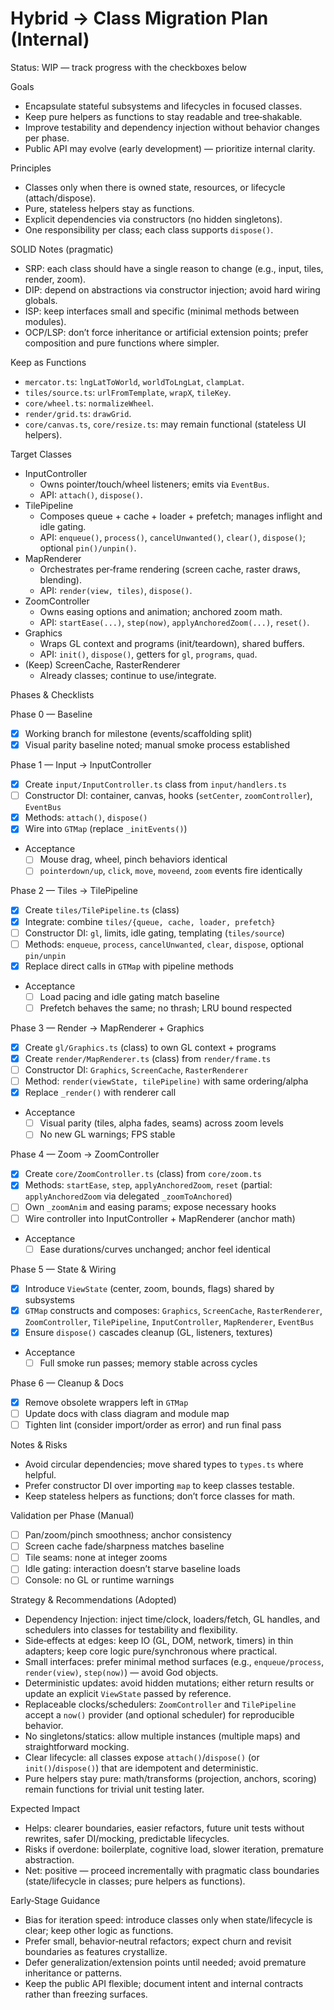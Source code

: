 # Hybrid → Class Migration Plan (Internal)

Status: WIP — track progress with the checkboxes below

Goals

- Encapsulate stateful subsystems and lifecycles in focused classes.
- Keep pure helpers as functions to stay readable and tree‑shakable.
- Improve testability and dependency injection without behavior changes per phase.
- Public API may evolve (early development) — prioritize internal clarity.

Principles

- Classes only when there is owned state, resources, or lifecycle (attach/dispose).
- Pure, stateless helpers stay as functions.
- Explicit dependencies via constructors (no hidden singletons).
- One responsibility per class; each class supports `dispose()`.

SOLID Notes (pragmatic)

- SRP: each class should have a single reason to change (e.g., input, tiles, render, zoom).
- DIP: depend on abstractions via constructor injection; avoid hard wiring globals.
- ISP: keep interfaces small and specific (minimal methods between modules).
- OCP/LSP: don’t force inheritance or artificial extension points; prefer composition and pure functions where simpler.

Keep as Functions

- `mercator.ts`: `lngLatToWorld`, `worldToLngLat`, `clampLat`.
- `tiles/source.ts`: `urlFromTemplate`, `wrapX`, `tileKey`.
- `core/wheel.ts`: `normalizeWheel`.
- `render/grid.ts`: `drawGrid`.
- `core/canvas.ts`, `core/resize.ts`: may remain functional (stateless UI helpers).

Target Classes

- InputController
  - Owns pointer/touch/wheel listeners; emits via `EventBus`.
  - API: `attach()`, `dispose()`.
- TilePipeline
  - Composes queue + cache + loader + prefetch; manages inflight and idle gating.
  - API: `enqueue()`, `process()`, `cancelUnwanted()`, `clear()`, `dispose()`; optional `pin()/unpin()`.
- MapRenderer
  - Orchestrates per‑frame rendering (screen cache, raster draws, blending).
  - API: `render(view, tiles)`, `dispose()`.
- ZoomController
  - Owns easing options and animation; anchored zoom math.
  - API: `startEase(...)`, `step(now)`, `applyAnchoredZoom(...)`, `reset()`.
- Graphics
  - Wraps GL context and programs (init/teardown), shared buffers.
  - API: `init()`, `dispose()`, getters for `gl`, `programs`, `quad`.
- (Keep) ScreenCache, RasterRenderer
  - Already classes; continue to use/integrate.

Phases & Checklists

Phase 0 — Baseline

- [x] Working branch for milestone (events/scaffolding split)
- [x] Visual parity baseline noted; manual smoke process established

Phase 1 — Input → InputController

- [x] Create `input/InputController.ts` class from `input/handlers.ts`
- [ ] Constructor DI: container, canvas, hooks (`setCenter`, `zoomController`), `EventBus`
- [x] Methods: `attach()`, `dispose()`
- [x] Wire into `GTMap` (replace `_initEvents()`)
- Acceptance
  - [ ] Mouse drag, wheel, pinch behaviors identical
  - [ ] `pointerdown/up`, `click`, `move`, `moveend`, `zoom` events fire identically

Phase 2 — Tiles → TilePipeline

- [x] Create `tiles/TilePipeline.ts` (class)
- [x] Integrate: combine `tiles/{queue, cache, loader, prefetch}`
- [ ] Constructor DI: `gl`, limits, idle gating, templating (`tiles/source`)
- [ ] Methods: `enqueue`, `process`, `cancelUnwanted`, `clear`, `dispose`, optional `pin/unpin`
- [x] Replace direct calls in `GTMap` with pipeline methods
- Acceptance
  - [ ] Load pacing and idle gating match baseline
  - [ ] Prefetch behaves the same; no thrash; LRU bound respected

Phase 3 — Render → MapRenderer + Graphics

- [x] Create `gl/Graphics.ts` (class) to own GL context + programs
- [x] Create `render/MapRenderer.ts` (class) from `render/frame.ts`
- [ ] Constructor DI: `Graphics`, `ScreenCache`, `RasterRenderer`
- [ ] Method: `render(viewState, tilePipeline)` with same ordering/alpha
- [x] Replace `_render()` with renderer call
- Acceptance
  - [ ] Visual parity (tiles, alpha fades, seams) across zoom levels
  - [ ] No new GL warnings; FPS stable

Phase 4 — Zoom → ZoomController

- [x] Create `core/ZoomController.ts` (class) from `core/zoom.ts`
- [x] Methods: `startEase`, `step`, `applyAnchoredZoom`, `reset` (partial: `applyAnchoredZoom` via delegated `_zoomToAnchored`)
- [ ] Own `_zoomAnim` and easing params; expose necessary hooks
- [ ] Wire controller into InputController + MapRenderer (anchor math)
- Acceptance
  - [ ] Ease durations/curves unchanged; anchor feel identical

Phase 5 — State & Wiring

- [x] Introduce `ViewState` (center, zoom, bounds, flags) shared by subsystems
- [x] `GTMap` constructs and composes: `Graphics`, `ScreenCache`, `RasterRenderer`, `ZoomController`, `TilePipeline`, `InputController`, `MapRenderer`, `EventBus`
- [x] Ensure `dispose()` cascades cleanup (GL, listeners, textures)
- Acceptance
  - [ ] Full smoke run passes; memory stable across cycles

Phase 6 — Cleanup & Docs

- [x] Remove obsolete wrappers left in `GTMap`
- [ ] Update docs with class diagram and module map
- [ ] Tighten lint (consider import/order as error) and run final pass

Notes & Risks

- Avoid circular dependencies; move shared types to `types.ts` where helpful.
- Prefer constructor DI over importing `map` to keep classes testable.
- Keep stateless helpers as functions; don’t force classes for math.

Validation per Phase (Manual)

- [ ] Pan/zoom/pinch smoothness; anchor consistency
- [ ] Screen cache fade/sharpness matches baseline
- [ ] Tile seams: none at integer zooms
- [ ] Idle gating: interaction doesn’t starve baseline loads
- [ ] Console: no GL or runtime warnings

Strategy & Recommendations (Adopted)

- Dependency Injection: inject time/clock, loaders/fetch, GL handles, and schedulers into classes for testability and flexibility.
- Side‑effects at edges: keep IO (GL, DOM, network, timers) in thin adapters; keep core logic pure/synchronous where practical.
- Small interfaces: prefer minimal method surfaces (e.g., `enqueue/process`, `render(view)`, `step(now)`) — avoid God objects.
- Deterministic updates: avoid hidden mutations; either return results or update an explicit `ViewState` passed by reference.
- Replaceable clocks/schedulers: `ZoomController` and `TilePipeline` accept a `now()` provider (and optional scheduler) for reproducible behavior.
- No singletons/statics: allow multiple instances (multiple maps) and straightforward mocking.
- Clear lifecycle: all classes expose `attach()`/`dispose()` (or `init()`/`dispose()`) that are idempotent and deterministic.
- Pure helpers stay pure: math/transforms (projection, anchors, scoring) remain functions for trivial unit testing later.

Expected Impact

- Helps: clearer boundaries, easier refactors, future unit tests without rewrites, safer DI/mocking, predictable lifecycles.
- Risks if overdone: boilerplate, cognitive load, slower iteration, premature abstraction.
- Net: positive — proceed incrementally with pragmatic class boundaries (state/lifecycle in classes; pure helpers as functions).

Early‑Stage Guidance

- Bias for iteration speed: introduce classes only when state/lifecycle is clear; keep other logic as functions.
- Prefer small, behavior‑neutral refactors; expect churn and revisit boundaries as features crystallize.
- Defer generalization/extension points until needed; avoid premature inheritance or patterns.
- Keep the public API flexible; document intent and internal contracts rather than freezing surfaces.
